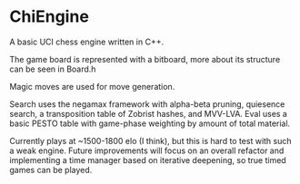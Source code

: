 # ChiEngine
A basic UCI chess engine written in C++.

The game board is represented with a bitboard, more about its structure can be seen in Board.h

Magic moves are used for move generation.

Search uses the negamax framework with alpha-beta pruning, quiesence search, a transposition table of Zobrist hashes, and MVV-LVA. Eval uses a basic PESTO table with game-phase weighting by amount of total material.

Currently plays at ~1500-1800 elo (I think), but this is hard to test with such a weak engine. Future improvements will focus on an overall refactor and implementing a time manager based on iterative deepening, so true timed games can be played. 
